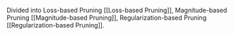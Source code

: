 Divided into Loss-based Pruning [[Loss-based Pruning]], Magnitude-based Pruning [[Magnitude-based Pruning]], Regularization-based Pruning [[Regularization-based Pruning]].
